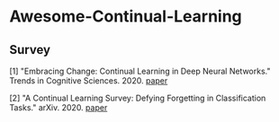 # Awesome-Continual-Learning
## Survey
[1] "Embracing Change: Continual Learning in Deep Neural Networks." Trends in Cognitive Sciences. 2020. [paper](https://www.cell.com/trends/cognitive-sciences/fulltext/S1364-6613(20)30219-9)

[2] "A Continual Learning Survey: Defying Forgetting in Classification Tasks." arXiv. 2020. [paper](https://homes.esat.kuleuven.be/~konijn/publications/2019/1909.08383.pdf)
